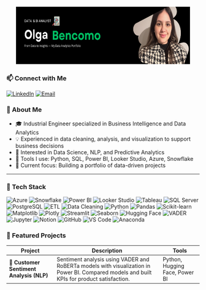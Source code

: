 
<p align="center">
  <img src="Portfolio-banner.png" width="90%" height="150">
</p>


### 📫 Connect with Me  

[![LinkedIn](https://img.shields.io/badge/LinkedIn-0A66C2?style=for-the-badge&logo=linkedin&logoColor=white)](https://www.linkedin.com/in/olgambencomo/)
[![Email](https://img.shields.io/badge/Email-D14836?style=for-the-badge&logo=gmail&logoColor=white)](mailto:obencomoromero@gmail.com)

### 🚀 About Me

- 🎓 Industrial Engineer specialized in Business Intelligence and Data Analytics 
- 💡 Experienced in data cleaning, analysis, and visualization to support business decisions  
- 🧠 Interested in Data Science, NLP, and Predictive Analytics  
- 🧩 Tools I use: Python, SQL, Power BI, Looker Studio, Azure, Snowflake 
- 🎯 Current focus: Building a portfolio of data-driven projects 

---
### 🧠 Tech Stack

 
![Azure](https://img.shields.io/badge/Microsoft%20Azure-0078D4?style=for-the-badge&logo=microsoftazure&logoColor=white)
![Snowflake](https://img.shields.io/badge/Snowflake-29B5E8?style=for-the-badge&logo=snowflake&logoColor=white)
![Power BI](https://img.shields.io/badge/Power%20BI-F2C811?style=for-the-badge&logo=powerbi&logoColor=black)
![Looker Studio](https://img.shields.io/badge/Looker%20Studio-4285F4?style=for-the-badge&logo=looker&logoColor=white)
![Tableau](https://img.shields.io/badge/Tableau-E97627?style=for-the-badge&logo=tableau&logoColor=white)
![SQL Server](https://img.shields.io/badge/SQL%20Server-CC2927?style=for-the-badge&logo=microsoftsqlserver&logoColor=white)
![PostgreSQL](https://img.shields.io/badge/PostgreSQL-336791?style=for-the-badge&logo=postgresql&logoColor=white)
![ETL](https://img.shields.io/badge/ETL%20Pipelines-4B8BBE?style=for-the-badge&logo=databricks&logoColor=white)
![Data Cleaning](https://img.shields.io/badge/Data%20Cleaning-4CAF50?style=for-the-badge&logo=pandas&logoColor=white)
![Python](https://img.shields.io/badge/Python-3776AB?style=for-the-badge&logo=python&logoColor=white)
![Pandas](https://img.shields.io/badge/Pandas-150458?style=for-the-badge&logo=pandas&logoColor=white)
![Scikit-learn](https://img.shields.io/badge/Scikit--learn-F7931E?style=for-the-badge&logo=scikitlearn&logoColor=white)
![Matplotlib](https://img.shields.io/badge/Matplotlib-11557C?style=for-the-badge&logo=plotly&logoColor=white)
![Plotly](https://img.shields.io/badge/Plotly-3F4F75?style=for-the-badge&logo=plotly&logoColor=white)
![Streamlit](https://img.shields.io/badge/Streamlit-FF4B4B?style=for-the-badge&logo=streamlit&logoColor=white)
![Seaborn](https://img.shields.io/badge/Seaborn-4C8CBF?style=for-the-badge&logo=python&logoColor=white)
![Hugging Face](https://img.shields.io/badge/Hugging%20Face-FFD21E?style=for-the-badge&logo=huggingface&logoColor=black)
![VADER](https://img.shields.io/badge/VADER-008080?style=for-the-badge&logo=python&logoColor=white)
![Jupyter](https://img.shields.io/badge/Jupyter-F37626?style=for-the-badge&logo=jupyter&logoColor=white)
![Notion](https://img.shields.io/badge/Notion-000000?style=for-the-badge&logo=notion&logoColor=white)
![GitHub](https://img.shields.io/badge/GitHub-181717?style=for-the-badge&logo=github&logoColor=white)
![VS Code](https://img.shields.io/badge/VS%20Code-007ACC?style=for-the-badge&logo=visualstudiocode&logoColor=white)
![Anaconda](https://img.shields.io/badge/Anaconda-44A833?style=for-the-badge&logo=anaconda&logoColor=white)




### 📂 Featured Projects  

| Project | Description | Tools |
|----------|--------------|--------|
| 🧠 **Customer Sentiment Analysis (NLP)** | Sentiment analysis using VADER and RoBERTa models with visualization in Power BI. Compared models and built KPIs for product satisfaction. | Python, Hugging Face, Power BI |
